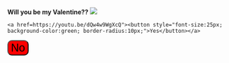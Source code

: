 
<html>
  <head>
   <meta charset="utf-8">
   <meta name="viewport" content="width=device-width, initial-scale=1">
  </head>
<br>
<br>
  <body>
   <b>Will you be my Valentine??</b>
    
   <img src="https://media.giphy.com/media/EbIpzUMfuVBvdGRgMX/giphy.gif">
  
    <a href=https://youtu.be/dQw4w9WgXcQ"><button style="font-size:25px; background-color:green; border-radius:10px;">Yes</button></a>

   <a href="https://youtu.be/uelHwf8o7_U"><button style="font-size:25px; background-color:red; border-radius:10px;">No</button></a> 
   
   

  </body>
</html
